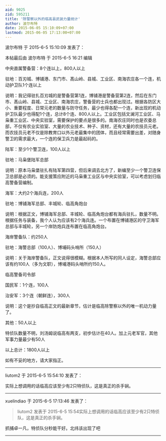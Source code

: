 ```yaml
---
aid: 9025
zid: 595211
title: '除警察以外的临高县武装力量统计'
author: 波尔布特
date: 2015-06-05 15:10:09+07:00
lastmod: 2015-06-05 17:13:00+07:00
---
```


波尔布特 于 2015-6-5 15:10:09 发表了：

本帖最后由 波尔布特 于 2015-6-5 16:21 编辑 

中央直属警备营：8个连以上，800人以上

驻地：百刃城、博铺港、东门市、髙山岭、县城、工业区、南海农庄各一个连，机动护卫队1个连以上

说明：我记得驻扎百刃城的是警备营第1连，博铺港是警备营第2连，然后在东门市、髙山岭、县城、工业区、南海农庄，警备营的士兵也都出现过。根据各防区大小、重要程度、日常元老的数量与防守任务，最少也得各配一个连，新出现的机动护卫队最少也得配1个连，总计8个连、800人以上。工业区包括文澜河工业区、马枭重工业区、中央实验室，需要保护的要点是很多的。南海农庄同时也是农委总部，不仅有农业实验室、大量的农业技术、种子、资材，还有大量的农技员元老。而农技员元老不仅是除教育口以外元老最集中的团体，而且经常需要出差，对随身警卫的需求最大，一个连的保卫兵力是最起码的。

陆军：至少1个警卫连，100人以上

驻地：马枭堡陆军总部

说明：原本马枭堡驻扎有陆军第四营，但后来调去北方了，新编至少一个警卫连保卫总部是必须的。能支援策应附近的马枭重工业区与中央实验室，可以考虑划归临高警备营编制。

海军：大约2个海兵连，200人

驻地：博铺海军总部、丰城轮、临高角炮台

说明：根据正文，博铺海军总部、丰城轮、临高角炮台都有海兵驻扎，数量不明。根据任务与装备，我个人认为应该有2个海兵连。一个布置在博铺港区的守卫海军总部与丰城轮，另一个岸防炮兵连布置在临高角炮台。

海岸警备队：约250人

驻地：海警总部（100人）、博埔码头哨所（150人）

说明：关于海岸警备队，正文说得很模糊。根据本人所写的同人设定，海警总部应该有约100人（多为文职），博埔港码头哨所约150人。

临高警备司令部

国民军：1个连，100人

治安军：3个连（朝鲜连），300人

说明：这个是抄自临高正文的最新章节，估计是临高除警察以外的唯一机动力量了。

其他：50人以上

特侦队数量不明，刘汤姆说临高有两支，初步估计在40人。加上元老军官，其他军事力量最少有50人

以上总计：1800人以上

如有不妥的地方，请大家指正。

---------

liutom2 于 2015-6-5 15:54:10 发表了：

实际上想调用的话临高应该至少有2只特侦队，这是真正的杀手锏。

---------

xuelindiao 于 2015-6-5 17:13:46 发表了：

> liutom2 发表于 2015-6-5 15:54实际上想调用的话临高应该至少有2只特侦队，这是真正的杀手锏。



抓捕卓一凡，特侦队分秒能干好。北纬该出现了吧

---------


